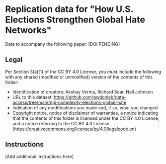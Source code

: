 # Replication data for "How U.S. Elections Strengthen Global Hate Networks"

Data to accompany the following paper: [DOI PENDING]

## Legal

Per Section 3(a)(1) of the CC BY 4.0 License, you *must* include the following with any shared (modified or unmodified) version of the contents of this folder:

- Identification of creators: Akshay Verma, Richard Sear, Neil Johnson
- URL to this dataset: https://github.com/gwdonlab/data-access/tree/main/npj-complexity-elections-global-hate
- Indication of any modifications you made and, if so, what you changed
- Copyright notice, notice of disclaimer of warranties, a notice indicating that the contents of this folder is licensed under the CC BY 4.0 License, and a notice referring to the CC BY 4.0 License (https://creativecommons.org/licenses/by/4.0/legalcode.en)

## Instructions

[Add additional instructions here]

